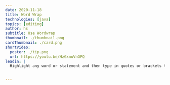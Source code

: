 ```yaml
---
date: 2020-11-18
title: Word Wrap
technologies: [java]
topics: [editing]
author: hs
subtitle: Use Wordwrap 
thumbnail: ./thumbnail.png
cardThumbnail: ./card.png
shortVideo:
  poster: ./tip.png
  url: https://youtu.be/HzGxmuVnGPQ  
leadin: |
  Highlight any word or statement and then type in quotes or brackets to surround it with those. 


---
```

